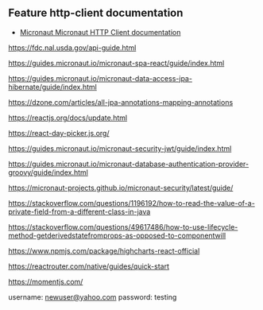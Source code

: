 ## Feature http-client documentation

- [Micronaut Micronaut HTTP Client documentation](https://docs.micronaut.io/latest/guide/index.html#httpClient)

https://fdc.nal.usda.gov/api-guide.html

https://guides.micronaut.io/micronaut-spa-react/guide/index.html

https://guides.micronaut.io/micronaut-data-access-jpa-hibernate/guide/index.html

https://dzone.com/articles/all-jpa-annotations-mapping-annotations

https://reactjs.org/docs/update.html

https://react-day-picker.js.org/

https://guides.micronaut.io/micronaut-security-jwt/guide/index.html

https://guides.micronaut.io/micronaut-database-authentication-provider-groovy/guide/index.html

https://micronaut-projects.github.io/micronaut-security/latest/guide/

https://stackoverflow.com/questions/1196192/how-to-read-the-value-of-a-private-field-from-a-different-class-in-java

https://stackoverflow.com/questions/49617486/how-to-use-lifecycle-method-getderivedstatefromprops-as-opposed-to-componentwill

https://www.npmjs.com/package/highcharts-react-official

https://reactrouter.com/native/guides/quick-start

https://momentjs.com/

username: newuser@yahoo.com
password: testing